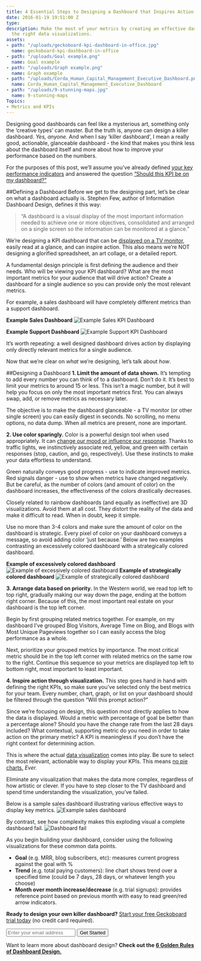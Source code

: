 ```yaml
---
title: 4 Essential Steps to Designing a Dashboard that Inspires Action
date: 2016-01-19 19:51:00 Z
type: 
description: Make the most of your metrics by creating an effective dashboard with
  the right data visualizations.
assets:
- path: "/uploads/geckoboard-kpi-dashboard-in-office.jpg"
  name: geckoboard-kpi-dashboard-in-office
- path: "/uploads/Goal example.png"
  name: Goal example
- path: "/uploads/Graph example.png"
  name: Graph example
- path: "/uploads/Corda_Human_Capital_Management_Executive_Dashboard.png"
  name: Corda_Human_Capital_Management_Executive_Dashboard
- path: "/uploads/9-stunning-maps.jpg"
  name: 9-stunning-maps
Topics:
- Metrics and KPIs
---
```


Designing good dashboards can feel like a mysterious art, something only the ‘creative types’ can master. But the truth is, anyone can design a killer dashboard. *Yes, anyone.* And when I say ‘killer dashboard’, I mean a really good, actionable, glanceable dashboard - the kind that makes you think less about the dashboard itself and more about how to improve your performance based on the numbers.

For the purposes of this post, we’ll assume you’ve already defined [your key performance indicators](https://www.geckoboard.com/learn/what-is-a-key-performance-indicator-kpi/) and answered the question [“Should this KPI be on my dashboard?”](https://www.geckoboard.com/blog/should-i-have-this-kpi-on-my-dashboard-ipa-rule/)

##Defining a Dashboard
Before we get to the designing part, let’s be clear on what a dashboard actually is. Stephen Few, author of Information Dashboard Design, defines it this way:
>“A dashboard is a visual display of the most important information needed to achieve one or more objectives, consolidated and arranged on a single screen so the information can be monitored at a glance.”

We’re designing a KPI dashboard that can be [displayed on a TV monitor](https://www.geckoboard.com/learn/guides/displaying-your-dashboard-on-a-screen/), easily read at a glance, and can inspire action. This also means we’re NOT designing a glorified spreadsheet, an art collage, or a detailed report.

A fundamental design principle is first defining the audience and their needs. Who will be viewing your KPI dashboard? What are the most important metrics for your audience that will drive action? Create a dashboard for a single audience so you can provide only the most relevant metrics.

For example, a sales dashboard will have completely different metrics than a support dashboard. 

**Example Sales Dashboard**
![Example Sales KPI Dashboard](/uploads/sales-dashboard-example.png)

**Example Support Dashboard**
![Example Support KPI Dashboard](/uploads/support-dashboard-example.png)

It’s worth repeating: a well designed dashboard drives action by displaying only directly relevant metrics for a single audience.

Now that we’re clear on *what* we’re designing, let’s talk about *how*.

##Designing a Dashboard
**1. Limit the amount of data shown.** It’s tempting to add every number you can think of to a dashboard. Don’t do it. It’s best to limit your metrics to around 15 or less. This isn’t a magic number, but it will help you focus on only the most important metrics first. You can always swap, add, or remove metrics as necessary later. 

The objective is to make the dashboard glanceable - a TV monitor (or other single screen) you can easily digest in seconds. No scrolling, no menu options, no data dump. When all metrics are present, none are important. 

**2. Use color sparingly.** Color is a powerful design tool when used appropriately. It can [change our mood or influence our response](http://neilpatel.com/2015/05/14/the-psychology-of-color-how-to-use-colors-to-increase-conversion-rate/). Thanks to traffic lights, we instinctively associate red, yellow, and green with certain responses (stop, caution, and go, respectively). Use these instincts to make your data effortless to understand. 

Green naturally conveys good progress - use to indicate improved metrics. Red signals danger - use to show when metrics have changed negatively. But be careful, as the number of colors (and amount of color) on the dashboard increases, the effectiveness of the colors drastically decreases. 

Closely related to rainbow dashboards (and equally as ineffective) are 3D visualizations. Avoid them at all cost. They distort the reality of the data and make it difficult to read. When in doubt, keep it simple. 

Use no more than 3-4 colors and make sure the amount of color on the dashboard is strategic. Every pixel of color on your dashboard conveys a message, so avoid adding color ‘just because.’ Below are two examples contrasting an excessively colored dashboard with a strategically colored dashboard.

**Example of excessively colored dashboard**
![Example of excessively colored dashboard](/uploads/Corda_Human_Capital_Management_Executive_Dashboard.png) 
**Example of strategically colored dashboard**
![Example of strategically colored dashboard](/uploads/web-analytics-dashboard-example.png)

**3. Arrange data based on priority.** In the Western world, we read top left to top right, gradually making our way down the page, ending at the bottom right corner. Because of this, the most important real estate on your dashboard is the top left corner. 

Begin by first grouping related metrics together. For example, on my dashboard I’ve grouped Blog Visitors, Average Time on Blog, and Blogs with Most Unique Pageviews together so I can easily access the blog performance as a whole.

Next, prioritize your grouped metrics by importance. The most critical metric should be in the top left corner with related metrics on the same row to the right. Continue this sequence so your metrics are displayed top left to bottom right, most important to least important.

**4. Inspire action through visualization.** This step goes hand in hand with defining the right KPIs, so make sure you’ve selected only the best metrics for your team. Every number, chart, graph, or list on your dashboard should be filtered through the question “Will this prompt action?” 

Since we’re focusing on design, this question most directly applies to how the data is displayed. Would a metric with percentage of goal be better than a percentage alone? Should you have the change rate from the last 28 days included? What contextual, supporting metric do you need in order to take action on the primary metric? A KPI is meaningless if you don’t have the right context for determining action. 

This is where the actual [data visualization](https://www.geckoboard.com/blog/designing-and-building-dashboards-data-visualisations/) comes into play. Be sure to select the most relevant, actionable way to display your KPIs. This means [no pie charts.](https://www.geckoboard.com/blog/pie-charts/) *Ever.* 

Eliminate any visualization that makes the data more complex, regardless of how artistic or clever. If you have to step closer to the TV dashboard and spend time understanding the visualization, you’ve failed.

Below is a sample sales dashboard illustrating various effective ways to display key metrics.
![Example sales dashboard](/uploads/excel-dashboard-geckoboard.png) 

By contrast, see how complexity makes this exploding visual a complete dashboard fail.
![Dashboard fail](/uploads/9-stunning-maps.jpg) 

As you begin building your dashboard, consider using the following visualizations for these common data points.
* **Goal** (e.g. MRR, blog subscribers, etc): measures current progress against the goal with % 
* **Trend** (e.g. total paying customers): line chart shows trend over a specified time (could be 7 days, 28 days, or whatever length you choose)
* **Month over month increase/decrease** (e.g. trial signups): provides reference point based on previous month with easy to read green/red arrow indicators.


**Ready to design your own killer dashboard?** [Start your free Geckoboard trial today](https://www.geckoboard.com/try-geckoboard/) (no credit card required).

<form action="/try-geckoboard/" method="get" class="inline__signup-form">
<input type="email" name="email" placeholder="Enter your email address" />
<button class="btn">Get Started</button>
</form>

Want to learn more about dashboard design? **Check out the [6 Golden Rules of Dashboard Design.](https://www.geckoboard.com/blog/building-great-dashboards-6-golden-rules-to-successful-dashboard-design/)**
